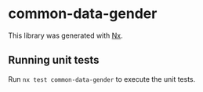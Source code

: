# common-data-gender

This library was generated with [Nx](https://nx.dev).

## Running unit tests

Run `nx test common-data-gender` to execute the unit tests.
